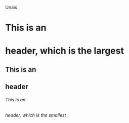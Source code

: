 Unais
# This is an <h1> header, which is the largest
## This is an <h2> header
###### This is an <h6> header, which is the smallest
